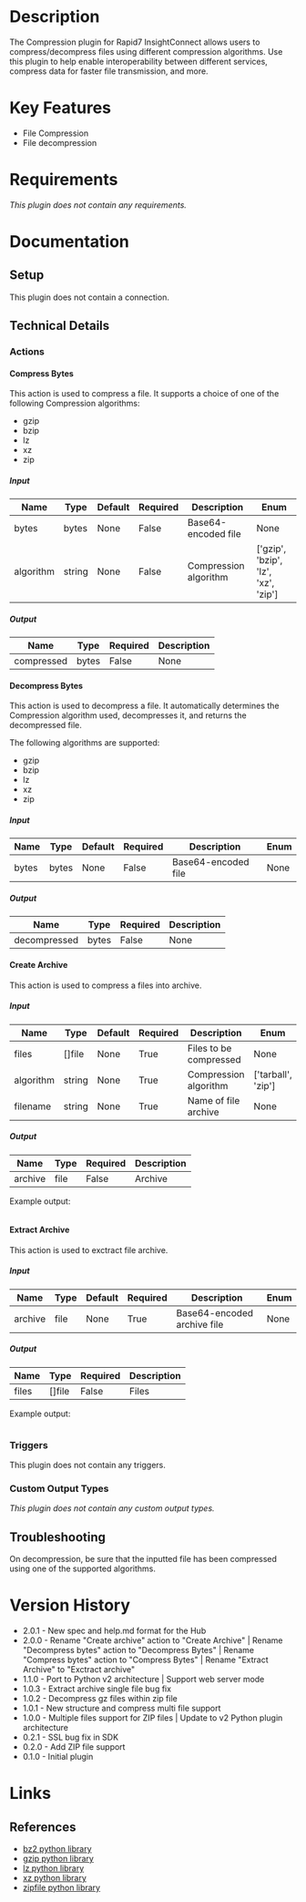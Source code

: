 # Description

The Compression plugin for Rapid7 InsightConnect allows users to compress/decompress files using different
compression algorithms. Use this plugin to help enable interoperability between different services, compress data
for faster file transmission, and more.

# Key Features

* File Compression
* File decompression

# Requirements

_This plugin does not contain any requirements._

# Documentation

## Setup

This plugin does not contain a connection.

## Technical Details

### Actions

#### Compress Bytes

This action is used to compress a file. It supports a choice of one of the following Compression algorithms:

* gzip
* bzip
* lz
* xz
* zip

##### Input

|Name|Type|Default|Required|Description|Enum|
|----|----|-------|--------|-----------|----|
|bytes|bytes|None|False|Base64-encoded file|None|
|algorithm|string|None|False|Compression algorithm|['gzip', 'bzip', 'lz', 'xz', 'zip']|

##### Output

|Name|Type|Required|Description|
|----|----|--------|-----------|
|compressed|bytes|False|None|

#### Decompress Bytes

This action is used to decompress a file. It automatically determines the Compression algorithm used, decompresses it,
and returns the decompressed file.

The following algorithms are supported:

* gzip
* bzip
* lz
* xz
* zip

##### Input

|Name|Type|Default|Required|Description|Enum|
|----|----|-------|--------|-----------|----|
|bytes|bytes|None|False|Base64-encoded file|None|

##### Output

|Name|Type|Required|Description|
|----|----|--------|-----------|
|decompressed|bytes|False|None|

#### Create Archive

This action is used to compress a files into archive.

##### Input

|Name|Type|Default|Required|Description|Enum|
|----|----|-------|--------|-----------|----|
|files|[]file|None|True|Files to be compressed|None|
|algorithm|string|None|True|Compression algorithm|['tarball', 'zip']|
|filename|string|None|True|Name of file archive|None|

##### Output

|Name|Type|Required|Description|
|----|----|--------|-----------|
|archive|file|False|Archive|

Example output:

```
```

#### Extract Archive

This action is used to exctract file archive.

##### Input

|Name|Type|Default|Required|Description|Enum|
|----|----|-------|--------|-----------|----|
|archive|file|None|True|Base64-encoded archive file|None|

##### Output

|Name|Type|Required|Description|
|----|----|--------|-----------|
|files|[]file|False|Files|

Example output:

```
```

### Triggers

This plugin does not contain any triggers.

### Custom Output Types

_This plugin does not contain any custom output types._

## Troubleshooting

On decompression, be sure that the inputted file has been compressed using one of the supported algorithms.

# Version History

* 2.0.1 - New spec and help.md format for the Hub
* 2.0.0 - Rename "Create archive" action to "Create Archive" | Rename "Decompress bytes" action to "Decompress Bytes" | Rename "Compress bytes" action to "Compress Bytes" | Rename "Extract Archive" to "Exctract archive"
* 1.1.0 - Port to Python v2 architecture | Support web server mode
* 1.0.3 - Extract archive single file bug fix
* 1.0.2 - Decompress gz files within zip file
* 1.0.1 - New structure and compress multi file support
* 1.0.0 - Multiple files support for ZIP files | Update to v2 Python plugin architecture
* 0.2.1 - SSL bug fix in SDK
* 0.2.0 - Add ZIP file support
* 0.1.0 - Initial plugin

# Links

## References

* [bz2 python library](https://docs.python.org/3/library/bz2.html)
* [gzip python library](https://docs.python.org/3/library/gzip.html)
* [lz python library](https://docs.python.org/3/library/lzma.html)
* [xz python library](https://docs.python.org/3/library/lzma.html)
* [zipfile python library](https://docs.python.org/3/library/zipfile.html)

